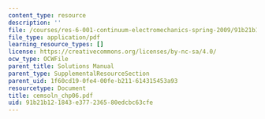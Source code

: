 ```yaml
---
content_type: resource
description: ''
file: /courses/res-6-001-continuum-electromechanics-spring-2009/91b21b121843e377236580edcbc63cfe_cemsoln_chp06.pdf
file_type: application/pdf
learning_resource_types: []
license: https://creativecommons.org/licenses/by-nc-sa/4.0/
ocw_type: OCWFile
parent_title: Solutions Manual
parent_type: SupplementalResourceSection
parent_uid: 1f60cd19-0fe4-00fe-b211-614315453a93
resourcetype: Document
title: cemsoln_chp06.pdf
uid: 91b21b12-1843-e377-2365-80edcbc63cfe
---
```

